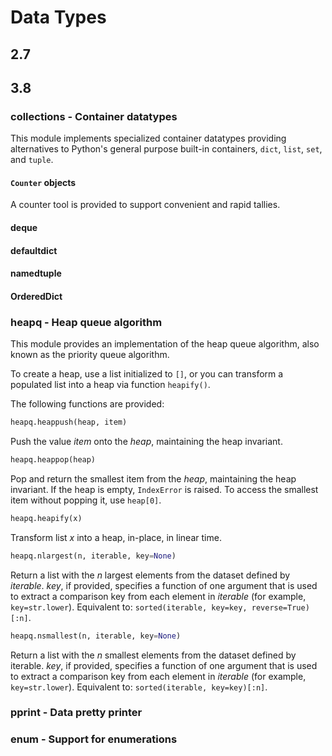 # Data Types

## 2.7

## 3.8

### collections - Container datatypes

This module implements specialized container datatypes providing alternatives to Python's general purpose built-in containers, `dict`, `list`, `set`, and `tuple`.

#### `Counter` objects

A counter tool is provided to support convenient and rapid tallies.

#### deque

#### defaultdict

####  namedtuple

#### OrderedDict

### heapq - Heap queue algorithm

This module provides an implementation of the heap queue algorithm, also known as the priority queue algorithm.

To create a heap, use a list initialized to `[]`, or you can transform a populated list into a heap via function `heapify()`.

The following functions are provided:
```python
heapq.heappush(heap, item)
```
Push the value *item* onto the *heap*, maintaining the heap invariant.
```python
heapq.heappop(heap)
```
Pop and return the smallest item from the *heap*, maintaining the heap invariant.
If the heap is empty, `IndexError` is raised.
To access the smallest item without popping it, use `heap[0]`.
```python
heapq.heapify(x)
```
Transform list *x* into a heap, in-place, in linear time.
```python
heapq.nlargest(n, iterable, key=None)
```
Return a list with the *n* largest elements from the dataset defined by *iterable*.
*key*, if provided, specifies a function of one argument that is used to extract a comparison key from each element in *iterable* (for example, `key=str.lower`).
Equivalent to: `sorted(iterable, key=key, reverse=True)[:n]`.
```python
heapq.nsmallest(n, iterable, key=None)
```
Return a list with the *n* smallest elements from the dataset defined by iterable.
*key*, if provided, specifies a function of one argument that is used to extract a comparison key from each element in *iterable* (for example, `key=str.lower`).
Equivalent to: `sorted(iterable, key=key)[:n]`.

### pprint - Data pretty printer

### enum - Support for enumerations
